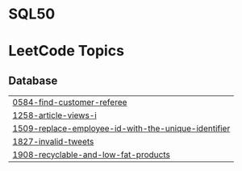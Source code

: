 # SQL50
<!---LeetCode Topics Start-->
# LeetCode Topics
## Database
|  |
| ------- |
| [0584-find-customer-referee](https://github.com/anaswara1000/SQL50/tree/master/0584-find-customer-referee) |
| [1258-article-views-i](https://github.com/anaswara1000/SQL50/tree/master/1258-article-views-i) |
| [1509-replace-employee-id-with-the-unique-identifier](https://github.com/anaswara1000/SQL50/tree/master/1509-replace-employee-id-with-the-unique-identifier) |
| [1827-invalid-tweets](https://github.com/anaswara1000/SQL50/tree/master/1827-invalid-tweets) |
| [1908-recyclable-and-low-fat-products](https://github.com/anaswara1000/SQL50/tree/master/1908-recyclable-and-low-fat-products) |
<!---LeetCode Topics End-->